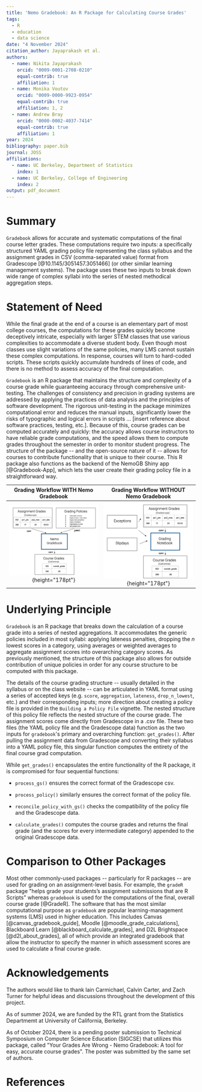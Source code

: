 ```yaml
---
title: 'Nemo Gradebook: An R Package for Calculating Course Grades'
tags:
  - R
  - education
  - data science
date: "4 November 2024"
citation_author: Jayaprakash et al.
authors:
  - name: Nikita Jayaprakash
    orcid: "0009-0001-2708-0210"
    equal-contrib: true
    affiliation: 1
  - name: Monika Voutov
    orcid: "0009-0000-9923-0954"
    equal-contrib: true
    affiliation: 1, 2
  - name: Andrew Bray
    orcid: "0000-0002-4037-7414"
    equal-contrib: true
    affiliation: 1
year: 2024
bibliography: paper.bib
journal: JOSS
affiliations:
  - name: UC Berkeley, Department of Statistics
    index: 1
  - name: UC Berkeley, College of Engineering
    index: 2
output: pdf_document
---
```


# Summary

`Gradebook` allows for accurate and systematic computations of the final course letter grades. These computations require two inputs: a specifically structured YAML grading policy file representing the class syllabus and the assignment grades in CSV (comma-separated value) format from Gradescope [@10.1145/3051457.3051466] (or other similar learning management systems). 
The package uses these two inputs to break down wide range of complex syllabi into the series of nested methodical aggregation steps. 

# Statement of Need

While the final grade at the end of a course is an elementary part of most college courses, the computations for these grades quickly become deceptively intricate, especially with larger STEM classes that use various complexities to accommodate a diverse student body. Even though most classes use slight variations of the same policies, many LMS cannot sustain these complex computations. In response, courses will turn to hard-coded scripts. These scripts quickly accumulate hundreds of lines of code, and there is no method to assess accuracy of the final computation. 



`Gradebook` is an R package that maintains the structure and complexity of a course grade while guaranteeing accuracy through comprehensive unit-testing. The challenges of consistency and precision in grading systems are addressed by applying the practices of data analysis and the principles of software development. The rigorous unit-testing in the package minimizes computational error and reduces the manual inputs, significantly lower the risks of typographic and logical errors in scripts ... [insert reference about software practices, testing, etc.]. Because of this, course grades can be computed accurately and quickly: the accuracy allows course instructors to have reliable grade computations, and the speed allows them to compute grades throughout the semester in order to monitor student progress. The structure of the package -- and the open-source nature of it -- allows for courses to contribute functionality that is unique to their course. This R package also functions as the backend of the NemoGB Shiny app [@Gradebook-App], which lets the user create their grading policy file in a straightforward way. 

Grading Workflow WITH Nemo Gradebook             |  Grading Workflow WITHOUT Nemo Gradebook
:-------------------------:|:-------------------------:
![](with_nemogb_workflow.png){height="178pt"}  |  ![](without_nemogb_workflow.png){height="178pt"}






# Underlying Principle

`Gradebook` is an R package that breaks down the calculation of a course grade into a series of nested aggregations. It accommodates the generic policies included in most syllabi: applying lateness penalties, dropping the *n* lowest scores in a category, using averages or weighted averages to aggregate assignment scores into overarching category scores. As previously mentioned, the structure of this package also allows for outside contribution of unique policies in order for any course structure to be computed with this package.

The details of the course grading structure -- usually detailed in the syllabus or on the class website -- can be articulated in YAML format using a series of accepted keys (e.g. `score`, `aggregation`, `lateness`, `drop_n_lowest`, etc.) and their corresponding inputs; more direction about creating a policy file is provided in the `Building a Policy File` vignette. The nested structure of this policy file reflects the nested structure of the course grade. The assignment scores come directly from Gradescope in a .csv file. These two files (the YAML policy file and the Gradescope data) function as the two inputs for `gradebook`'s primary and overarching function: `get_grades()`. After pulling the assignment data from Gradescope and converting their syllabus into a YAML policy file, this singular function computes the entirety of the final course grad computation.

While `get_grades()` encapsulates the entire functionality of the R package, it is compromised for four sequential functions:

-   `process_gs()` ensures the correct format of the Gradescope csv.

-   `process_policy()` similarly ensures the correct format of the policy file.

-   `reconcile_policy_with_gs()` checks the compatibility of the policy file and the Gradescope data.

-   `calculate_grades()` computes the course grades and returns the final grade (and the scores for every intermediate category) appended to the original Gradescope data.


# Comparison to Other Packages

Most other commonly-used packages -- particularly for R packages -- are used for
grading on an assignment-level basis. For example, the `gradeR` package "helps
grade your students’s assignment submissions that are R Scripts" whereas `gradebook` is used for the computations of the final, overall course grade [@GradeR].
The software that has the most similar computational purpose as `gradebook` are
popular learning-management systems (LMS) used in higher education. This includes
Canvas [@canvas_gradebook_guide], Moodle [@moodle_grade_calculations], Blackboard Learn [@blackboard_calculate_grades], and D2L Brightspace [@d2l_about_grades], all of which provide an
integrated gradebook that allow the instructor to specify the manner in which
assessment scores are used to calculate a final course grade.

# Acknowledgements

The authors would like to thank lain Carmichael, Calvin Carter, and Zach Turner for helpful ideas and discussions throughout the development of this project.

As of summer 2024, we are funded by the RTL grant from the Statistics Departmemt at University of California, Berkeley. 

As of October 2024, there is a pending poster submission to Technical Symposium on Computer Science Education (SIGCSE) that utilizes this package, called "Your Grades Are Wrong - Nemo Gradebook: A tool for easy, accurate course grades". The poster was submitted by the same set of authors.


# References
